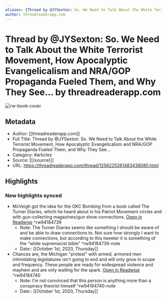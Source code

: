 ```yaml
---
aliases: [Thread by @JYSexton: So. We Need to Talk About the White Terrorist Movement, How Apocalyptic Evangelicalism and NRA/GOP Propaganda Fueled Them, and Why They See…, Thread by @JYSexton: So. We Need to Talk About the White Terrorist Movement, How Apocalyptic Evangelicalism and NRA/GOP Propaganda Fueled Them, and Why They See…]
author: threadreaderapp.com
---
```

# Thread by @JYSexton: So. We Need to Talk About the White Terrorist Movement, How Apocalyptic Evangelicalism and NRA/GOP Propaganda Fueled Them, and Why They See… by threadreaderapp.com

![rw-book-cover](https://readwise-assets.s3.amazonaws.com/static/images/article1.be68295a7e40.png)

## Metadata
- Author: [[threadreaderapp.com]]
- Full Title: Thread by @JYSexton: So. We Need to Talk About the White Terrorist Movement, How Apocalyptic Evangelicalism and NRA/GOP Propaganda Fueled Them, and Why They See…
- Category: #articles
- Source: [[{source}]]
- URL: https://threadreaderapp.com/thread/1256225261483438080.html

## Highlights
### New highlights synced
- McVeigh got the idea for the OKC Bombing from a book called The Turner Diaries, which he heard about in his Patriot Movement circles and with gun-collecting magazines/gun show connections. [Open in Readwise](https://readwise.io/open/94184739) ^rw94184739
    - Note: The Turner Diaries seems like something I should be aware of and be able to draw connections to. Not sure how strongly I want to make connections, but according to this tweeter it is something of the “white supremacist bible” ^rw94184739-note
    - Date:: [[October 1st, 2020, Thursday]]
- Chances are, the Michigan "protest" with armed, armored men intimidating legislatures isn't going to end and will only grow in scope and frequency. These people are ready for widespread violence and mayhem and are only waiting for the spark. [Open in Readwise](https://readwise.io/open/94184740) ^rw94184740
    - Note: I’m not convinced that this person is anything more than a conspiracy theorist himself ^rw94184740-note
    - Date:: [[October 1st, 2020, Thursday]]

